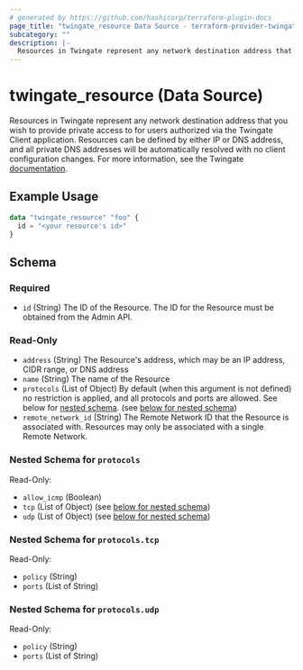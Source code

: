 ```yaml
---
# generated by https://github.com/hashicorp/terraform-plugin-docs
page_title: "twingate_resource Data Source - terraform-provider-twingate"
subcategory: ""
description: |-
  Resources in Twingate represent any network destination address that you wish to provide private access to for users authorized via the Twingate Client application. Resources can be defined by either IP or DNS address, and all private DNS addresses will be automatically resolved with no client configuration changes. For more information, see the Twingate documentation https://docs.twingate.com/docs/resources-and-access-nodes.
---
```


# twingate_resource (Data Source)

Resources in Twingate represent any network destination address that you wish to provide private access to for users authorized via the Twingate Client application. Resources can be defined by either IP or DNS address, and all private DNS addresses will be automatically resolved with no client configuration changes. For more information, see the Twingate [documentation](https://docs.twingate.com/docs/resources-and-access-nodes).

## Example Usage

```terraform
data "twingate_resource" "foo" {
  id = "<your resource's id>"
}
```

<!-- schema generated by tfplugindocs -->
## Schema

### Required

- `id` (String) The ID of the Resource. The ID for the Resource must be obtained from the Admin API.

### Read-Only

- `address` (String) The Resource's address, which may be an IP address, CIDR range, or DNS address
- `name` (String) The name of the Resource
- `protocols` (List of Object) By default (when this argument is not defined) no restriction is applied, and all protocols and ports are allowed. See below for [nested schema](#nestedatt--protocols). (see [below for nested schema](#nestedatt--protocols))
- `remote_network_id` (String) The Remote Network ID that the Resource is associated with. Resources may only be associated with a single Remote Network.

<a id="nestedatt--protocols"></a>
### Nested Schema for `protocols`

Read-Only:

- `allow_icmp` (Boolean)
- `tcp` (List of Object) (see [below for nested schema](#nestedobjatt--protocols--tcp))
- `udp` (List of Object) (see [below for nested schema](#nestedobjatt--protocols--udp))

<a id="nestedobjatt--protocols--tcp"></a>
### Nested Schema for `protocols.tcp`

Read-Only:

- `policy` (String)
- `ports` (List of String)


<a id="nestedobjatt--protocols--udp"></a>
### Nested Schema for `protocols.udp`

Read-Only:

- `policy` (String)
- `ports` (List of String)


